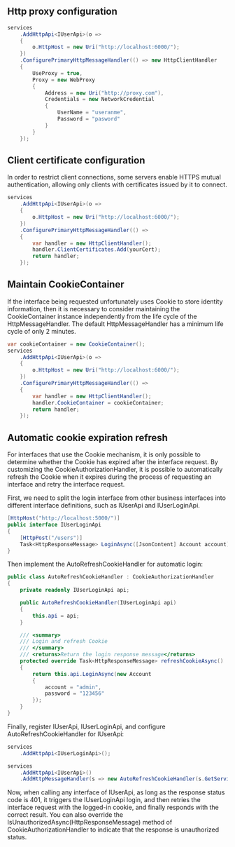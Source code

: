 ## Http proxy configuration

```csharp
services
    .AddHttpApi<IUserApi>(o =>
    {
        o.HttpHost = new Uri("http://localhost:6000/");
    })
    .ConfigurePrimaryHttpMessageHandler(() => new HttpClientHandler
    {
        UseProxy = true,
        Proxy = new WebProxy
        {
            Address = new Uri("http://proxy.com"),
            Credentials = new NetworkCredential
            {
                UserName = "useranme",
                Password = "pasword"
            }
        }
    });
```

## Client certificate configuration

In order to restrict client connections, some servers enable HTTPS mutual authentication, allowing only clients with certificates issued by it to connect.

```csharp
services
    .AddHttpApi<IUserApi>(o =>
    {
        o.HttpHost = new Uri("http://localhost:6000/");
    })
    .ConfigurePrimaryHttpMessageHandler(() =>
    {
        var handler = new HttpClientHandler();
        handler.ClientCertificates.Add(yourCert);
        return handler;
    });
```

## Maintain CookieContainer

If the interface being requested unfortunately uses Cookie to store identity information, then it is necessary to consider maintaining the CookieContainer instance independently from the life cycle of the HttpMessageHandler. The default HttpMessageHandler has a minimum life cycle of only 2 minutes.

```csharp
var cookieContainer = new CookieContainer();
services
    .AddHttpApi<IUserApi>(o =>
    {
        o.HttpHost = new Uri("http://localhost:6000/");
    })
    .ConfigurePrimaryHttpMessageHandler(() =>
    {
        var handler = new HttpClientHandler();
        handler.CookieContainer = cookieContainer;
        return handler;
    });
```

## Automatic cookie expiration refresh

For interfaces that use the Cookie mechanism, it is only possible to determine whether the Cookie has expired after the interface request. By customizing the CookieAuthorizationHandler, it is possible to automatically refresh the Cookie when it expires during the process of requesting an interface and retry the interface request.

First, we need to split the login interface from other business interfaces into different interface definitions, such as IUserApi and IUserLoginApi.

```csharp
[HttpHost("http://localhost:5000/")]
public interface IUserLoginApi
{
    [HttpPost("/users")]
    Task<HttpResponseMessage> LoginAsync([JsonContent] Account account);
}
```

Then implement the AutoRefreshCookieHandler for automatic login:

```csharp
public class AutoRefreshCookieHandler : CookieAuthorizationHandler
{
    private readonly IUserLoginApi api;

    public AutoRefreshCookieHandler(IUserLoginApi api)
    {
        this.api = api;
    }

    /// <summary>
    /// Login and refresh Cookie
    /// </summary>
    /// <returns>Return the login response message</returns>
    protected override Task<HttpResponseMessage> refreshCookieAsync()
    {
        return this.api.LoginAsync(new Account
        {
            account = "admin",
            password = "123456"
        });
    }
}
```

Finally, register IUserApi, IUserLoginApi, and configure AutoRefreshCookieHandler for IUserApi:

```csharp
services
    .AddHttpApi<IUserLoginApi>();

services
    .AddHttpApi<IUserApi>()
    .AddHttpMessageHandler(s => new AutoRefreshCookieHandler(s.GetService<IUserLoginApi>()));
```

Now, when calling any interface of IUserApi, as long as the response status code is 401, it triggers the IUserLoginApi login, and then retries the interface request with the logged-in cookie, and finally responds with the correct result. You can also override the IsUnauthorizedAsync(HttpResponseMessage) method of CookieAuthorizationHandler to indicate that the response is unauthorized status.